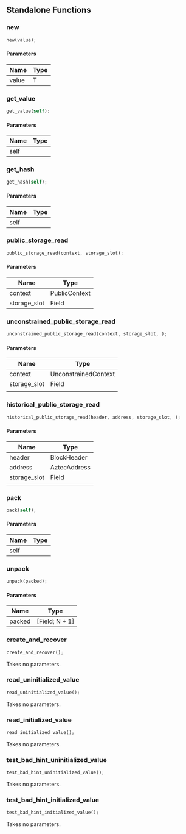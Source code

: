 ## Standalone Functions

### new

```rust
new(value);
```

#### Parameters
| Name | Type |
| --- | --- |
| value | T |

### get_value

```rust
get_value(self);
```

#### Parameters
| Name | Type |
| --- | --- |
| self |  |

### get_hash

```rust
get_hash(self);
```

#### Parameters
| Name | Type |
| --- | --- |
| self |  |

### public_storage_read

```rust
public_storage_read(context, storage_slot);
```

#### Parameters
| Name | Type |
| --- | --- |
| context | PublicContext |
| storage_slot | Field |

### unconstrained_public_storage_read

```rust
unconstrained_public_storage_read(context, storage_slot, );
```

#### Parameters
| Name | Type |
| --- | --- |
| context | UnconstrainedContext |
| storage_slot | Field |
|  |  |

### historical_public_storage_read

```rust
historical_public_storage_read(header, address, storage_slot, );
```

#### Parameters
| Name | Type |
| --- | --- |
| header | BlockHeader |
| address | AztecAddress |
| storage_slot | Field |
|  |  |

### pack

```rust
pack(self);
```

#### Parameters
| Name | Type |
| --- | --- |
| self |  |

### unpack

```rust
unpack(packed);
```

#### Parameters
| Name | Type |
| --- | --- |
| packed | [Field; N + 1] |

### create_and_recover

```rust
create_and_recover();
```

Takes no parameters.

### read_uninitialized_value

```rust
read_uninitialized_value();
```

Takes no parameters.

### read_initialized_value

```rust
read_initialized_value();
```

Takes no parameters.

### test_bad_hint_uninitialized_value

```rust
test_bad_hint_uninitialized_value();
```

Takes no parameters.

### test_bad_hint_initialized_value

```rust
test_bad_hint_initialized_value();
```

Takes no parameters.


